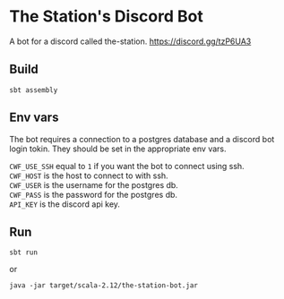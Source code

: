 # The Station's Discord Bot

A bot for a discord called the-station. https://discord.gg/tzP6UA3

## Build

```
sbt assembly
```

## Env vars

The bot requires a connection to a postgres database and a discord bot login tokin. They should be set in the appropriate env vars.

`CWF_USE_SSH` equal to `1` if you want the bot to connect using ssh.  
`CWF_HOST` is the host to connect to with ssh.  
`CWF_USER` is the username for the postgres db.  
`CWF_PASS` is the password for the postgres db.  
`API_KEY` is the discord api key.  

## Run

```
sbt run
```

or 

```
java -jar target/scala-2.12/the-station-bot.jar
```


